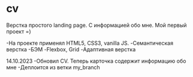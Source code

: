 # cv

Верстка простого landing page. С информацией обо мне. Мой первый проект =)

-На проекте применял HTML5, CSS3, vanilla JS.
-Семантическая верстка
-БЭМ
-Flexbox, Grid
-Адаптивная верстка 


14.10.2023
-Обновил CV. Теперь карточка содержит информацию обо мне
-Деплоится из ветки my_branch
